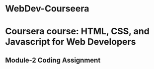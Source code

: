 # WebDev-Courseera
<h1>Coursera course: HTML, CSS, and Javascript for Web Developers</h1>
<h2>Module-2 Coding Assignment</h2>
